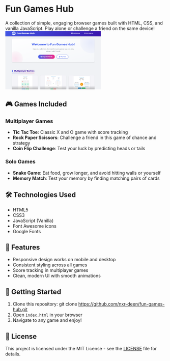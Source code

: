 # Fun Games Hub

A collection of simple, engaging browser games built with HTML, CSS, and vanilla JavaScript. Play alone or challenge a friend on the same device!
<img src="images/homepage.png" alt="Fun Games Hub Homepage" style="width: 300px;">

## 🎮 Games Included

### Multiplayer Games
- **Tic Tac Toe**: Classic X and O game with score tracking
- **Rock Paper Scissors**: Challenge a friend in this game of chance and strategy
- **Coin Flip Challenge**: Test your luck by predicting heads or tails

### Solo Games
- **Snake Game**: Eat food, grow longer, and avoid hitting walls or yourself
- **Memory Match**: Test your memory by finding matching pairs of cards

## 🛠️ Technologies Used
- HTML5
- CSS3
- JavaScript (Vanilla)
- Font Awesome icons
- Google Fonts

## 🎯 Features
- Responsive design works on mobile and desktop
- Consistent styling across all games
- Score tracking in multiplayer games
- Clean, modern UI with smooth animations

## 🚦 Getting Started
1. Clone this repository:
     git clone https://github.com/nxr-deen/fun-games-hub.git
2. Open `index.html` in your browser
3. Navigate to any game and enjoy!

## 📝 License
This project is licensed under the MIT License - see the [LICENSE](LICENSE) file for details.
